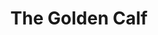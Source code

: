 ---
layout: illustration
title: The Golden Calf
type: art, illustration
description: Personal Illustration
alt: illustration of golden calf standing on an iPhone in the dark
medium: Silkscreen on Paper
large-image: golden-calf.jpg
small-image: golden-calf.jpg
size: 994x1000
---